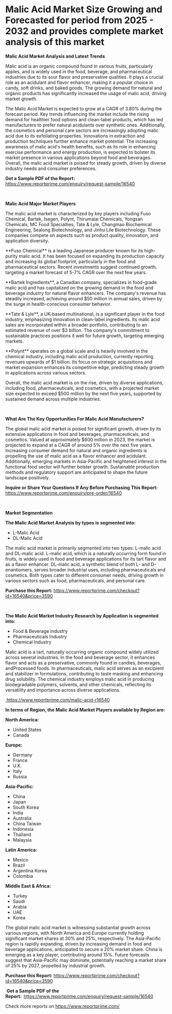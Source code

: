 <p><h1>Malic Acid Market Size Growing and Forecasted for period from 2025 - 2032 and provides complete market analysis of this market</h1></p><p><strong>Malic Acid Market Analysis and Latest Trends</strong></p>
<p><p>Malic acid is an organic compound found in various fruits, particularly apples, and is widely used in the food, beverage, and pharmaceutical industries due to its sour flavor and preservative qualities. It plays a crucial role as an acidulant and flavor enhancer, making it a popular choice in candy, soft drinks, and baked goods. The growing demand for natural and organic products has significantly increased the usage of malic acid, driving market growth.</p><p>The Malic Acid Market is expected to grow at a CAGR of 3.80% during the forecast period. Key trends influencing the market include the rising demand for healthier food options and clean-label products, which has led manufacturers to prefer natural acidulants over synthetic ones. Additionally, the cosmetics and personal care sectors are increasingly adopting malic acid due to its exfoliating properties. Innovations in extraction and production techniques further enhance market potential. The increasing awareness of malic acid's health benefits, such as its role in enhancing exercise performance and energy production, is expected to bolster its market presence in various applications beyond food and beverages. Overall, the malic acid market is poised for steady growth, driven by diverse industry needs and consumer preferences.</p></p>
<p><strong>Get a Sample PDF of the Report:&nbsp;</strong> <a href="https://www.reportprime.com/enquiry/request-sample/16540?utm_campaign=2866&utm_medium=2&utm_source=Github&utm_content=ia&utm_term=17032025&utm_id=malic-acid">https://www.reportprime.com/enquiry/request-sample/16540</a></p>
<p>&nbsp;</p>
<p><strong>Malic Acid Major Market Players</strong></p>
<p><p>The malic acid market is characterized by key players including Fuso Chemical, Bartek, Isegen, Polynt, Thirumalai Chemicals, Yongsan Chemicals, MC Food Specialties, Tate & Lyle, Changmao Biochemical Engineering, Sealong Biotechnology, and Jinhu Lile Biotechnology. These companies compete on aspects such as product quality, innovation, and application diversity.</p><p>**Fuso Chemical** is a leading Japanese producer known for its high-purity malic acid. It has been focused on expanding its production capacity and increasing its global footprint, particularly in the food and pharmaceutical sectors. Recent investments suggest continued growth, targeting a market forecast of 5-7% CAGR over the next few years.</p><p>**Bartek Ingredients**, a Canadian company, specializes in food-grade malic acid and has capitalized on the growing demand in the food and beverage industry for natural flavor enhancers. The company's revenue has steadily increased, achieving around $50 million in annual sales, driven by the surge in health-conscious consumer behavior.</p><p>**Tate & Lyle**, a UK-based multinational, is a significant player in the food industry, emphasizing innovation in clean-label ingredients. Its malic acid sales are incorporated within a broader portfolio, contributing to an estimated revenue of over $3 billion. The company's commitment to sustainable practices positions it well for future growth, targeting emerging markets.</p><p>**Polynt** operates on a global scale and is heavily involved in the chemical industry, including malic acid production, currently reporting revenues upwards of $1 billion. Its focus on strategic acquisitions and market expansion enhances its competitive edge, predicting steady growth in applications across various sectors.</p><p>Overall, the malic acid market is on the rise, driven by diverse applications, including food, pharmaceuticals, and cosmetics, with a projected market size expected to exceed $500 million by the next five years, supported by sustained demand across multiple industries.</p></p>
<p>&nbsp;</p>
<p><strong>What Are The Key Opportunities For Malic Acid Manufacturers?</strong></p>
<p><p>The global malic acid market is poised for significant growth, driven by its extensive applications in food and beverages, pharmaceuticals, and cosmetics. Valued at approximately $600 million in 2023, the market is projected to expand at a CAGR of around 5% over the next five years. Increasing consumer demand for natural and organic ingredients is propelling the use of malic acid as a flavor enhancer and acidulant. Additionally, emerging markets in Asia-Pacific and heightened interest in the functional food sector will further bolster growth. Sustainable production methods and regulatory support are anticipated to shape the future landscape positively.</p></p>
<p><strong>Inquire or Share Your Questions If Any Before Purchasing This Report:</strong> <a href="https://www.reportprime.com/enquiry/pre-order/16540?utm_campaign=2866&utm_medium=2&utm_source=Github&utm_content=ia&utm_term=17032025&utm_id=malic-acid">https://www.reportprime.com/enquiry/pre-order/16540</a></p>
<p>&nbsp;</p>
<p><strong>Market Segmentation</strong></p>
<p><strong>The Malic Acid Market Analysis by types is segmented into:</strong></p>
<p><ul><li>L-Malic Acid</li><li>DL-Malic Acid</li></ul></p>
<p><p>The malic acid market is primarily segmented into two types: L-malic acid and DL-malic acid. L-malic acid, which is a naturally occurring form found in fruits, is widely used in food and beverage applications for its tart flavor and as a flavor enhancer. DL-malic acid, a synthetic blend of both L- and D-enantiomers, serves broader industrial uses, including pharmaceuticals and cosmetics. Both types cater to different consumer needs, driving growth in various sectors such as food, pharmaceuticals, and personal care.</p></p>
<p><strong>Purchase this Report:&nbsp;</strong><a href="https://www.reportprime.com/checkout?id=16540&price=3590&utm_campaign=2866&utm_medium=2&utm_source=Github&utm_content=ia&utm_term=17032025&utm_id=malic-acid">https://www.reportprime.com/checkout?id=16540&price=3590</a></p>
<p>&nbsp;</p>
<p><strong>The Malic Acid Market Industry Research by Application is segmented into:</strong></p>
<p><ul><li>Food & Beverage Industry</li><li>Pharmaceuticals Industry</li><li>Chemical Industry</li></ul></p>
<p><p>Malic acid is a tart, naturally occurring organic compound widely utilized across several industries. In the food and beverage sector, it enhances flavor and acts as a preservative, commonly found in candies, beverages, andProcessed foods. In pharmaceuticals, malic acid serves as an excipient and stabilizer in formulations, contributing to taste masking and enhancing drug solubility. The chemical industry employs malic acid in producing biodegradable polymers, solvents, and other chemicals, reflecting its versatility and importance across diverse applications.</p></p>
<p><a href="https://www.reportprime.com/malic-acid-r16540?utm_campaign=2866&utm_medium=2&utm_source=Github&utm_content=ia&utm_term=17032025&utm_id=malic-acid">&nbsp;https://www.reportprime.com/malic-acid-r16540</a></p>
<p><strong>In terms of Region, the Malic Acid Market Players available by Region are:</strong></p>
<p>
    <p> <strong> North America: </strong>
        <ul>
            <li>United States</li>
            <li>Canada</li>
        </ul>
        </p> 
    <p> <strong> Europe: </strong>
        <ul>
            <li>Germany</li>
            <li>France</li>
            <li>U.K.</li>
            <li>Italy</li>
            <li>Russia</li>
        </ul>
        </p> 
    <p> <strong> Asia-Pacific: </strong>
        <ul>
            <li>China</li>
            <li>Japan</li>
            <li>South Korea</li>
            <li>India</li>
            <li>Australia</li>
            <li>China Taiwan</li>
            <li>Indonesia</li>
            <li>Thailand</li>
            <li>Malaysia</li>
        </ul>
        </p> 
    <p> <strong> Latin America: </strong>
        <ul>
            <li>Mexico</li>
            <li>Brazil</li>
            <li>Argentina Korea</li>
            <li>Colombia</li>
        </ul>
        </p> 
    <p> <strong> Middle East & Africa: </strong>
        <ul>
            <li>Turkey</li>
            <li>Saudi</li>
            <li>Arabia</li>
            <li>UAE</li>
            <li>Korea</li>
        </ul>
    </p>
    </p>
<p><p>The global malic acid market is witnessing substantial growth across various regions, with North America and Europe currently holding significant market shares at 30% and 25%, respectively. The Asia-Pacific region is rapidly expanding, driven by increasing demand in food and beverage applications, anticipated to secure a 20% market share. China is emerging as a key player, contributing around 15%. Future forecasts suggest that Asia-Pacific may dominate, potentially reaching a market share of 25% by 2027, propelled by industrial growth.</p></p>
<p><strong>Purchase this Report: </strong><a href="https://www.reportprime.com/checkout?id=16540&price=3590&utm_campaign=2866&utm_medium=2&utm_source=Github&utm_content=ia&utm_term=17032025&utm_id=malic-acid">https://www.reportprime.com/checkout?id=16540&price=3590</a></p>
<p>&nbsp;<strong>Get a Sample PDF of the Report:&nbsp;&nbsp;</strong><a href="https://www.reportprime.com/enquiry/request-sample/16540?utm_campaign=2866&utm_medium=2&utm_source=Github&utm_content=ia&utm_term=17032025&utm_id=malic-acid">https://www.reportprime.com/enquiry/request-sample/16540</a></p>
<p><strong></strong></p>
<p>Check more reports on <a href="https://www.reportprime.com/?utm_campaign=2866&utm_medium=2&utm_source=Github&utm_content=ia&utm_term=17032025&utm_id=malic-acid">https://www.reportprime.com/</a></p>